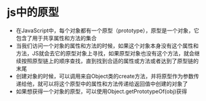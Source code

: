 # js中的原型
- 在JavaScript中，每个对象都有一个原型（prototype），原型是一个对象，它包含了用于共享属性和方法的集合
- 当我们访问一个对象的属性和方法的时候，如果这个对象本身没有这个属性和方法，JS就会去它的原型对象上寻找，如果原型对象也没有这个方法，就会继续按照原型链上的顺序查找，直到找到合适的属性或方法或者达到了原型链的末尾
- 创建对象的时候，可以调用来自Object类的create方法，并将原型作为参数传递给他，就可以将这个原型中的属性和方法传递给返回值中创建的对象了
- 如果想获得一个对象的原型，可以使用Object.getPrototypeOf(obj)获得